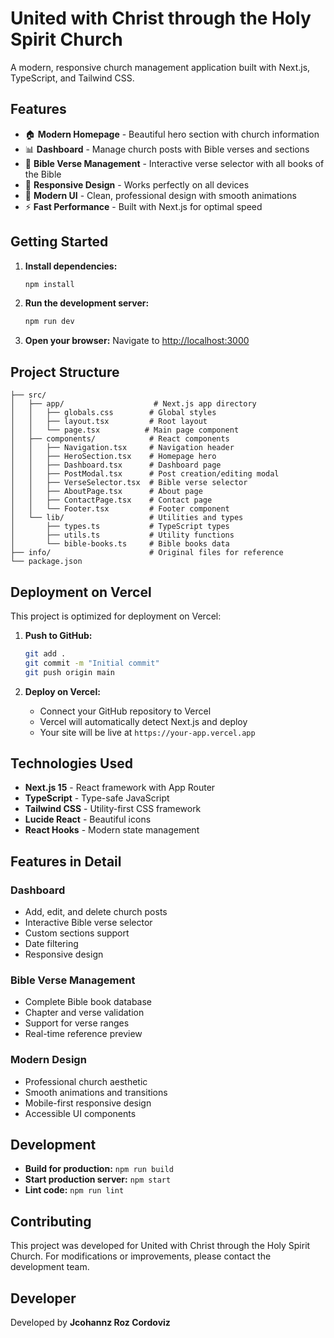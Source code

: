 # United with Christ through the Holy Spirit Church

A modern, responsive church management application built with Next.js, TypeScript, and Tailwind CSS.

## Features

- 🏠 **Modern Homepage** - Beautiful hero section with church information
- 📊 **Dashboard** - Manage church posts with Bible verses and sections
- 📖 **Bible Verse Management** - Interactive verse selector with all books of the Bible
- 📱 **Responsive Design** - Works perfectly on all devices
- 🎨 **Modern UI** - Clean, professional design with smooth animations
- ⚡ **Fast Performance** - Built with Next.js for optimal speed

## Getting Started

1. **Install dependencies:**
   ```bash
   npm install
   ```

2. **Run the development server:**
   ```bash
   npm run dev
   ```

3. **Open your browser:**
   Navigate to [http://localhost:3000](http://localhost:3000)

## Project Structure

```
├── src/
│   ├── app/                    # Next.js app directory
│   │   ├── globals.css        # Global styles
│   │   ├── layout.tsx         # Root layout
│   │   └── page.tsx          # Main page component
│   ├── components/            # React components
│   │   ├── Navigation.tsx     # Navigation header
│   │   ├── HeroSection.tsx    # Homepage hero
│   │   ├── Dashboard.tsx      # Dashboard page
│   │   ├── PostModal.tsx      # Post creation/editing modal
│   │   ├── VerseSelector.tsx  # Bible verse selector
│   │   ├── AboutPage.tsx      # About page
│   │   ├── ContactPage.tsx    # Contact page
│   │   └── Footer.tsx         # Footer component
│   └── lib/                   # Utilities and types
│       ├── types.ts           # TypeScript types
│       ├── utils.ts           # Utility functions
│       └── bible-books.ts     # Bible books data
├── info/                      # Original files for reference
└── package.json
```

## Deployment on Vercel

This project is optimized for deployment on Vercel:

1. **Push to GitHub:**
   ```bash
   git add .
   git commit -m "Initial commit"
   git push origin main
   ```

2. **Deploy on Vercel:**
   - Connect your GitHub repository to Vercel
   - Vercel will automatically detect Next.js and deploy
   - Your site will be live at `https://your-app.vercel.app`

## Technologies Used

- **Next.js 15** - React framework with App Router
- **TypeScript** - Type-safe JavaScript
- **Tailwind CSS** - Utility-first CSS framework
- **Lucide React** - Beautiful icons
- **React Hooks** - Modern state management

## Features in Detail

### Dashboard
- Add, edit, and delete church posts
- Interactive Bible verse selector
- Custom sections support
- Date filtering
- Responsive design

### Bible Verse Management
- Complete Bible book database
- Chapter and verse validation
- Support for verse ranges
- Real-time reference preview

### Modern Design
- Professional church aesthetic
- Smooth animations and transitions
- Mobile-first responsive design
- Accessible UI components

## Development

- **Build for production:** `npm run build`
- **Start production server:** `npm start`
- **Lint code:** `npm run lint`

## Contributing

This project was developed for United with Christ through the Holy Spirit Church. For modifications or improvements, please contact the development team.

## Developer

Developed by **Jcohannz Roz Cordoviz**